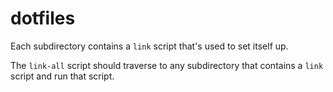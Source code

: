 # dotfiles

Each subdirectory contains a `link` script that's used to set itself up.

The `link-all` script should traverse to any subdirectory that contains a `link` script and run that script.
